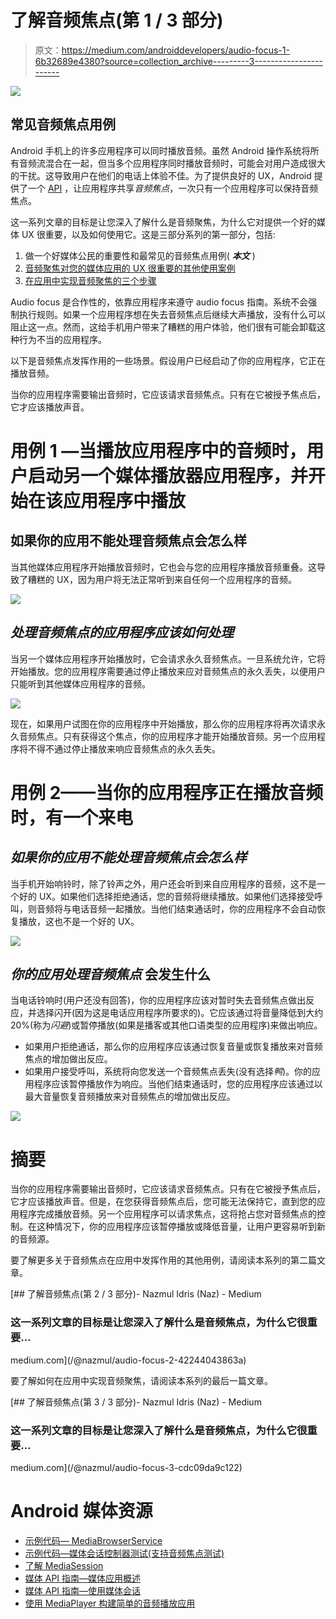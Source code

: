 # 了解音频焦点(第 1 / 3 部分)

> 原文：<https://medium.com/androiddevelopers/audio-focus-1-6b32689e4380?source=collection_archive---------3----------------------->

![](img/0c4ab1766a0f092e461a5dbfaab4b12e.png)

## 常见音频焦点用例

Android 手机上的许多应用程序可以同时播放音频。虽然 Android 操作系统将所有音频流混合在一起，但当多个应用程序同时播放音频时，可能会对用户造成很大的干扰。这导致用户在他们的电话上体验不佳。为了提供良好的 UX，Android 提供了一个 [API](https://developer.android.com/guide/topics/media-apps/audio-focus.html) ，让应用程序共享*音频焦点*，一次只有一个应用程序可以保持音频焦点。

这一系列文章的目标是让您深入了解什么是音频聚焦，为什么它对提供一个好的媒体 UX 很重要，以及如何使用它。这是三部分系列的第一部分，包括:

1.  做一个好媒体公民的重要性和最常见的音频焦点用例( ***本文*** )
2.  [音频聚焦对您的媒体应用的 UX 很重要的其他使用案例](/@nazmul/audio-focus-2-42244043863a)
3.  [在应用中实现音频聚焦的三个步骤](/@nazmul/audio-focus-3-cdc09da9c122)

Audio focus 是合作性的，依靠应用程序来遵守 audio focus 指南。系统不会强制执行规则。如果一个应用程序想在失去音频焦点后继续大声播放，没有什么可以阻止这一点。然而，这给手机用户带来了糟糕的用户体验，他们很有可能会卸载这种行为不当的应用程序。

以下是音频焦点发挥作用的一些场景。假设用户已经启动了你的应用程序，它正在播放音频。

当你的应用程序需要输出音频时，它应该请求音频焦点。只有在它被授予焦点后，它才应该播放声音。

# 用例 1 —当播放应用程序中的音频时，用户启动另一个媒体播放器应用程序，并开始在该应用程序中播放

## 如果你的应用不能处理音频焦点会怎么样

当其他媒体应用程序开始播放音频时，它也会与您的应用程序播放音频重叠。这导致了糟糕的 UX，因为用户将无法正常听到来自任何一个应用程序的音频。

![](img/9a808ba7a973aa2d8582767dac58a38d.png)

## ***处理音频焦点的应用程序应该如何处理***

当另一个媒体应用程序开始播放时，它会请求永久音频焦点。一旦系统允许，它将开始播放。您的应用程序需要通过停止播放来应对音频焦点的永久丢失，以便用户只能听到其他媒体应用程序的音频。

![](img/a1bb80c42d6b09c9aff3eb405a43872d.png)

现在，如果用户试图在你的应用程序中开始播放，那么你的应用程序将再次请求永久音频焦点。只有获得这个焦点，你的应用程序才能开始播放音频。另一个应用程序将不得不通过停止播放来响应音频焦点的永久丢失。

# 用例 2——当你的应用程序正在播放音频时，有一个来电

## ***如果你的应用不能处理音频焦点会怎么样***

当手机开始响铃时，除了铃声之外，用户还会听到来自应用程序的音频，这不是一个好的 UX。如果他们选择拒绝通话，您的音频将继续播放。如果他们选择接受呼叫，则音频将与电话音频一起播放。当他们结束通话时，你的应用程序不会自动恢复播放，这也不是一个好的 UX。

![](img/d1e15561ede606c1628f51db381db612.png)

## ***你的应用处理音频焦点*** 会发生什么

当电话铃响时(用户还没有回答)，你的应用程序应该对暂时失去音频焦点做出反应，并选择闪开(因为这是电话应用程序所要求的)。它应该通过将音量降低到大约 20%(称为*闪避*)或暂停播放(如果是播客或其他口语类型的应用程序)来做出响应。

*   如果用户拒绝通话，那么你的应用程序应该通过恢复音量或恢复播放来对音频焦点的增加做出反应。
*   如果用户接受呼叫，系统将向您发送一个音频焦点丢失(没有选择*鸭*)。你的应用程序应该暂停播放作为响应。当他们结束通话时，您的应用程序应该通过以最大音量恢复音频播放来对音频焦点的增加做出反应。

![](img/ec7c966ab9d81baca9105033d8910f11.png)

# 摘要

当你的应用程序需要输出音频时，它应该请求音频焦点。只有在它被授予焦点后，它才应该播放声音。但是，在您获得音频焦点后，您可能无法保持它，直到您的应用程序完成播放音频。另一个应用程序可以请求焦点，这将抢占您对音频焦点的控制。在这种情况下，你的应用程序应该暂停播放或降低音量，让用户更容易听到新的音频源。

要了解更多关于音频焦点在应用中发挥作用的其他用例，请阅读本系列的第二篇文章。

[](/@nazmul/audio-focus-2-42244043863a) [## 了解音频焦点(第 2 / 3 部分)- Nazmul Idris (Naz) - Medium

### 这一系列文章的目标是让您深入了解什么是音频焦点，为什么它很重要…

medium.com](/@nazmul/audio-focus-2-42244043863a) 

要了解如何在应用中实现音频聚焦，请阅读本系列的最后一篇文章。

[](/@nazmul/audio-focus-3-cdc09da9c122) [## 了解音频焦点(第 3 / 3 部分)- Nazmul Idris (Naz) - Medium

### 这一系列文章的目标是让您深入了解什么是音频焦点，为什么它很重要…

medium.com](/@nazmul/audio-focus-3-cdc09da9c122) 

# Android 媒体资源

*   [示例代码— MediaBrowserService](https://github.com/googlesamples/android-MediaBrowserService)
*   [示例代码—媒体会话控制器测试(支持音频焦点测试)](https://github.com/googlesamples/android-media-controller)
*   [了解 MediaSession](/google-developers/understanding-mediasession-part-1-3-e4d2725f18e4)
*   [媒体 API 指南—媒体应用概述](https://developer.android.com/guide/topics/media-apps/media-apps-overview.html)
*   [媒体 API 指南—使用媒体会话](https://developer.android.com/guide/topics/media-apps/working-with-a-media-session.html)
*   [使用 MediaPlayer 构建简单的音频播放应用](/google-developers/building-a-simple-audio-app-in-android-part-1-3-c14d1a66e0f1)